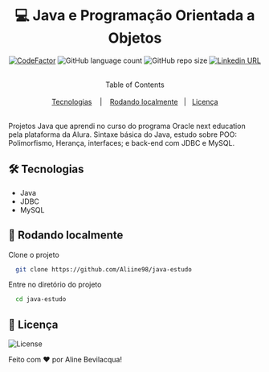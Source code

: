 <h1 align="center">💻 Java e Programação Orientada a Objetos</h1>
<div align="center">
  <a href="https://www.codefactor.io/repository/github/aliine98/java-estudo"><img src="https://www.codefactor.io/repository/github/aliine98/java-estudo/badge" alt="CodeFactor" /></a>
  <img alt="GitHub language count" src="https://img.shields.io/github/languages/count/Aliine98/java-estudo?style=flat">
  <img alt="GitHub repo size" src="https://img.shields.io/github/repo-size/Aliine98/java-estudo?color=magenta&style=flat">
  <a href="https://www.linkedin.com/in/aline-bevilacqua/"><img alt="Linkedin URL" src="https://img.shields.io/twitter/url?label=Conecte-se comigo&logo=linkedin&style=social&url=https%3A%2F%2Fwww.linkedin.com%2Fin%2Faline-bevilacqua%2F"></a>
 </div><br>
 
<div align="center"> 
 
 Table of Contents<br><br>
   <a href="#-tecnologias">Tecnologias</a> &nbsp;&nbsp; | &nbsp;&nbsp;
   <a href="#-rodando-localmente">Rodando localmente</a> &nbsp;&nbsp;|&nbsp;&nbsp;
   <a href="#-licença">Licença</a>

</div>
 
<br>
Projetos Java que aprendi no curso do programa Oracle next education pela plataforma da Alura. Sintaxe básica do Java, estudo sobre POO: Polimorfismo, Herança, interfaces; e back-end com JDBC e MySQL.

## 🛠 Tecnologias

- Java
- JDBC
- MySQL

## 🚀 Rodando localmente

Clone o projeto

```bash
  git clone https://github.com/Aliine98/java-estudo
```

Entre no diretório do projeto

```bash
  cd java-estudo
```

## 📝 Licença

![License](https://img.shields.io/github/license/Aliine98/java-estudo?style=for-the-badge)

Feito com ❤️ por Aline Bevilacqua!
